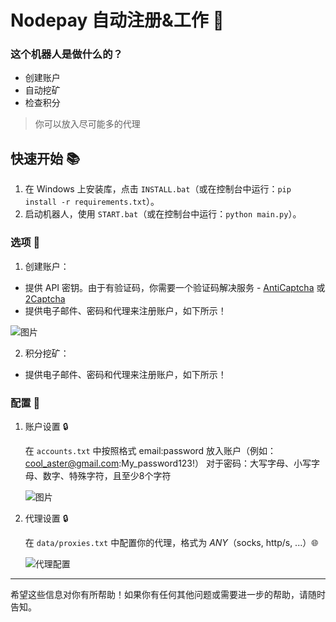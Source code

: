 # Nodepay 自动注册&工作 🔹

### 这个机器人是做什么的？
   - 创建账户
   - 自动挖矿
   - 检查积分

> 你可以放入尽可能多的代理

## 快速开始 📚
   1. 在 Windows 上安装库，点击 `INSTALL.bat`（或在控制台中运行：`pip install -r requirements.txt`）。
   2. 启动机器人，使用 `START.bat`（或在控制台中运行：`python main.py`）。

### 选项 📧

1. 创建账户：
 - 提供 API 密钥。由于有验证码，你需要一个验证码解决服务 - [AntiCaptcha](https://getcaptchasolution.com/efxhkimbkj) 或[2Captcha](https://2captcha.com/?from=24356724) 
 - 提供电子邮件、密码和代理来注册账户，如下所示！

  ![图片](https://img3.teletype.in/files/63/b4/63b417ed-d9fb-4aa5-b8a4-1b96e46a57f7.png)

2. 积分挖矿：
 - 提供电子邮件、密码和代理来注册账户，如下所示！

### 配置 📧

1. 账户设置 🔒

   在 `accounts.txt` 中按照格式 email:password 放入账户（例如：cool_aster@gmail.com:My_password123!）
   对于密码：大写字母、小写字母、数字、特殊字符，且至少8个字符

   ![图片](https://img3.teletype.in/files/63/b4/63b417ed-d9fb-4aa5-b8a4-1b96e46a57f7.png)

2. 代理设置 🔒

   在 `data/proxies.txt` 中配置你的代理，格式为 *ANY*（socks, http/s, ...）🌐

   ![代理配置](https://github.com/MsLolita/VeloData/assets/58307006/a2c95484-52b6-497a-b89e-73b89d953d8c)

---

希望这些信息对你有所帮助！如果你有任何其他问题或需要进一步的帮助，请随时告知。
